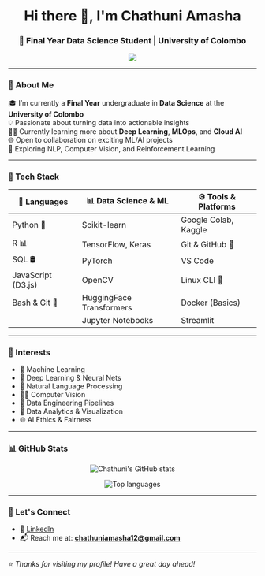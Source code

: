 <h1 align="center">Hi there 👋, I'm Chathuni Amasha</h1>
<h3 align="center">🚀 Final Year Data Science Student | University of Colombo</h3>

<p align="center">
  <img src="https://readme-typing-svg.demolab.com/?lines=Data+Science+Enthusiast;Machine+Learning+Explorer;Deep+Learning+Learner;Always+Curious&center=true&width=500&height=40" />
</p>

---

### 🧠 About Me

🎓 I’m currently a **Final Year** undergraduate in **Data Science** at the **University of Colombo**  
💡 Passionate about turning data into actionable insights  
🧑‍💻 Currently learning more about **Deep Learning**, **MLOps**, and **Cloud AI**  
🌐 Open to collaboration on exciting ML/AI projects  
🧭 Exploring NLP, Computer Vision, and Reinforcement Learning  

---

### 🧰 Tech Stack

| 🧠 Languages       | 📊 Data Science & ML       | ⚙️ Tools & Platforms         |
|-------------------|----------------------------|------------------------------|
| Python 🐍         | Scikit-learn               | Google Colab, Kaggle        |
| R 📊              | TensorFlow, Keras          | Git & GitHub 🔧              |
| SQL 🛢️           | PyTorch                    | VS Code                      |
| JavaScript (D3.js)| OpenCV                     | Linux CLI 🐧                 |
| Bash & Git 🐧     | HuggingFace Transformers   | Docker (Basics)             |
|                   | Jupyter Notebooks          | Streamlit                   |

---

### 🚀 Interests

- 🧠 Machine Learning  
- 🤖 Deep Learning & Neural Nets  
- 💬 Natural Language Processing  
- 🧍‍♀️ Computer Vision  
- 📡 Data Engineering Pipelines  
- 🧪 Data Analytics & Visualization  
- 🌐 AI Ethics & Fairness  

---

### 📊 GitHub Stats

<p align="center">
  <img src="https://github-readme-stats.vercel.app/api?username=chathuniamasha&show_icons=true&theme=radical" alt="Chathuni's GitHub stats" />
</p>

<p align="center">
  <img src="https://github-readme-stats.vercel.app/api/top-langs/?username=chathuniamasha&layout=compact&theme=radical" alt="Top languages" />
</p>

---

### 🌱 Let's Connect

- 🔗 [LinkedIn](https://www.linkedin.com/in/chathuniamasha)
- 📬 Reach me at: **chathuniamasha12@gmail.com**

---

⭐️ *Thanks for visiting my profile! Have a great day ahead!*
